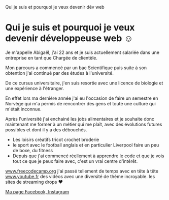  <!DOCTYPE html>
 <html>
  <head> 
    <!-- metadata elements: link, meta, title, and style -->
   <meta charset="utf-8" />
   <tittle>Qui je suis et pourquoi je veux devenir dév web</tittle>
 </head>
 
 
  <body>   <!-- page contents -->
 
<h1> Qui je suis et pourquoi je veux devenir développeuse web ☺ </h1>

<!-- qui vous êtes, votre parcours, vos études, vos diplômes, vos expériences -->

<p>
Je m'appelle Abigaël, j'ai 22 ans et je suis actuellement salariée dans une entreprise en tant que Chargée de clientèle.</p>

<p>Mon parcours a commencé par un bac Scientifique puis suite à son obtention j'ai continué par des études à l'université. 
</p>
<p>De ce cursus universitaire, j'en suis resortie avec une licence de biologie et une expérience à l'étranger.</p>
<p>En effet lors ma dernière année j'ai eu l'occasion de faire un semestre en Norvège qui m'a permis de rencontrer des gens et toute une culture qui m'était inconnue.
</p>
<p>Après l'université j'ai enchainé les jobs alimentaires et je souhaite donc maintenant me former à un métier qui me plaît, avec des évolutions futures possibles et dont il y a des débouchés.
</p>

<!-- vos centres d'intérêts, complétés par des images / vidéos --> 

<ul>
 <li>Les loisirs créatifs
tricot
crochet
broderie
 </li>
 
<li>le sport avec
le football anglais et en particulier Liverpool
faire un peu de boxe, du fitness
</li>

<li>Depuis que j'ai commencé réellement à apprendre le code et que je vois tout ce que je peux faire avec, c'est un vrai centre d'intérêt.
</li>

</ul>


<!-- vos sites préférés -->

www.freecodecamp.org j'ai passé tellement de temps avec en tête à tête
www.youtube.fr des vidéos avec une diversité de thème incroyable. 
les sites de streaming
drops ♥



<!-- un lien vers vos profils de réseaux sociaux, voire y intégrer certains contenus de vos réseaux sociaux ! -->
<a href="https://www.facebook.com/abigael.rossignol">Ma page Facebook,
</a>
<a href="https://www.instagram.com/a_bigael/?hl=fr">Instagram
</a>
 </body>
</html>
